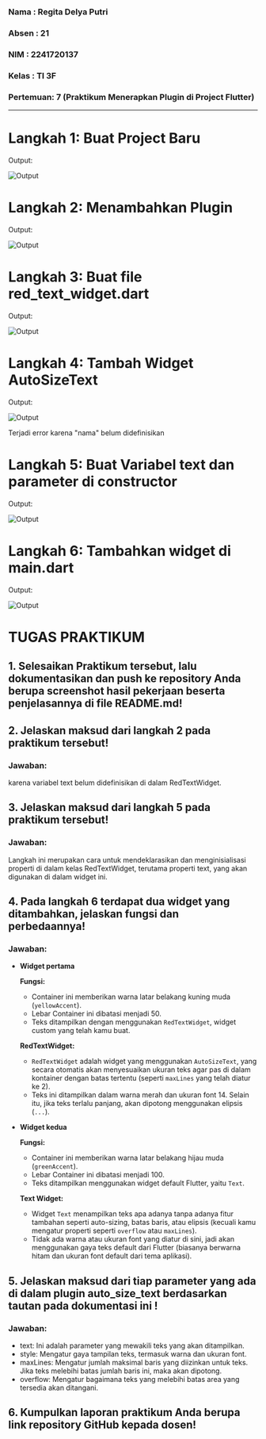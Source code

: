 ### Nama    : Regita Delya Putri
### Absen   : 21
### NIM     : 2241720137
### Kelas   : TI 3F
### Pertemuan: 7 (Praktikum Menerapkan Plugin di Project Flutter)
---

# Langkah 1: Buat Project Baru
Output:

![Output](./img/6.png)

# Langkah 2: Menambahkan Plugin
Output:

![Output](./img/1.png)

# Langkah 3: Buat file red_text_widget.dart
Output:

![Output](./img/2.png)

# Langkah 4: Tambah Widget AutoSizeText
Output:

![Output](./img/3.png)

Terjadi error karena "nama" belum didefinisikan

# Langkah 5: Buat Variabel text dan parameter di constructor
Output:

![Output](./img/4.png)

# Langkah 6: Tambahkan widget di main.dart
Output:

![Output](./img/5.png)

# TUGAS PRAKTIKUM

## 1. Selesaikan Praktikum tersebut, lalu dokumentasikan dan push ke repository Anda berupa screenshot hasil pekerjaan beserta penjelasannya di file README.md!

## 2. Jelaskan maksud dari langkah 2 pada praktikum tersebut!
### Jawaban: 
karena variabel text belum didefinisikan di dalam RedTextWidget.

## 3. Jelaskan maksud dari langkah 5 pada praktikum tersebut!
### Jawaban:
Langkah ini merupakan cara untuk mendeklarasikan dan menginisialisasi properti di dalam kelas RedTextWidget, terutama properti text, yang akan digunakan di dalam widget ini.

## 4. Pada langkah 6 terdapat dua widget yang ditambahkan, jelaskan fungsi dan perbedaannya!

### Jawaban:

- **Widget pertama**
  
   **Fungsi:**
  - Container ini memberikan warna latar belakang kuning muda (`yellowAccent`).
  - Lebar Container ini dibatasi menjadi 50.
  - Teks ditampilkan dengan menggunakan `RedTextWidget`, widget custom yang telah kamu buat.

  **RedTextWidget:**
  - `RedTextWidget` adalah widget yang menggunakan `AutoSizeText`, yang secara otomatis akan menyesuaikan ukuran teks agar pas di dalam kontainer dengan batas tertentu (seperti `maxLines` yang telah diatur ke 2).
  - Teks ini ditampilkan dalam warna merah dan ukuran font 14. Selain itu, jika teks terlalu panjang, akan dipotong menggunakan elipsis (`...`).

- **Widget kedua**

  **Fungsi:**
  - Container ini memberikan warna latar belakang hijau muda (`greenAccent`).
  - Lebar Container ini dibatasi menjadi 100.
  - Teks ditampilkan menggunakan widget default Flutter, yaitu `Text`.

  **Text Widget:**
  - Widget `Text` menampilkan teks apa adanya tanpa adanya fitur tambahan seperti auto-sizing, batas baris, atau elipsis (kecuali kamu mengatur properti seperti `overflow` atau `maxLines`).
  - Tidak ada warna atau ukuran font yang diatur di sini, jadi akan menggunakan gaya teks default dari Flutter (biasanya berwarna hitam dan ukuran font default dari tema aplikasi).


## 5. Jelaskan maksud dari tiap parameter yang ada di dalam plugin auto_size_text berdasarkan tautan pada dokumentasi ini !
### Jawaban:
- text: Ini adalah parameter yang mewakili teks yang akan ditampilkan.
- style: Mengatur gaya tampilan teks, termasuk warna dan ukuran font.
- maxLines: Mengatur jumlah maksimal baris yang diizinkan untuk teks. Jika teks melebihi batas jumlah baris ini, maka akan dipotong.
- overflow: Mengatur bagaimana teks yang melebihi batas area yang tersedia akan ditangani.

## 6. Kumpulkan laporan praktikum Anda berupa link repository GitHub kepada dosen!